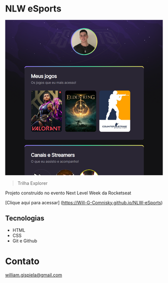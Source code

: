 # NLW eSports 

![preview](./.github/Preview.png)

> Trilha Explorer

 Projeto construído no evento Next Level Week da Rocketseat

 [Clique aqui para acessar] (https://Will-G-Comnisky.github.io/NLW-eSports) 

 ## Tecnologias
 - HTML
 - CSS
 - Git e Github

 # Contato
 william.gispiela@gmail.com